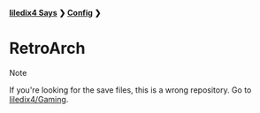 **[liledix4 Says](../../README.md) ❯ [Config](../README.md) ❯**

# RetroArch

> [!NOTE]
>
> If you're looking for the save files, this is a wrong repository. Go to [liledix4/Gaming](https://github.com/liledix4/Gaming).